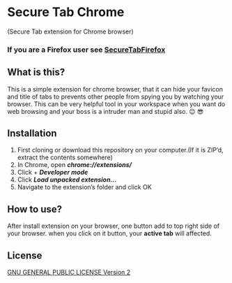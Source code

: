 # Secure Tab Chrome
(Secure Tab extension for Chrome browser)

### If you are a **Firefox** user see [SecureTabFirefox](https://github.com/arVahedi/SecureTabFirefox)

## What is this?

This is a simple extension for chrome browser, that it can hide your favicon and title of tabs to prevents other people from spying you by watching your browser. This can be very helpful tool in your workspace when you want do web browsing and your boss is a intruder man and stupid also. :wink: :sunglasses:

## Installation

1. First cloning or download this repository on your computer.(If it is ZIP’d, extract the contents somewhere)
2. In Chrome, open **_chrome://extensions/_**
3. Click + **_Developer mode_**
4. Click **_Load unpacked extension…_**
5. Navigate to the extension’s folder and click OK

## How to use?

After install extension on your browser, one button add to top right side of your browser. when you click on it button, your **active tab** will affected.

## License

[GNU GENERAL PUBLIC LICENSE Version 2](https://www.gnu.org/licenses/old-licenses/gpl-2.0.en.html)
